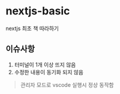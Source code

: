 # nextjs-basic
nextjs 최초 책 따라하기

## 이슈사항
1. 터미널이 1개 이상 뜨지 않음
2. 수정한 내용이 동기화 되지 않음
> 관리자 모드로 vscode 실행시 정상 동작함